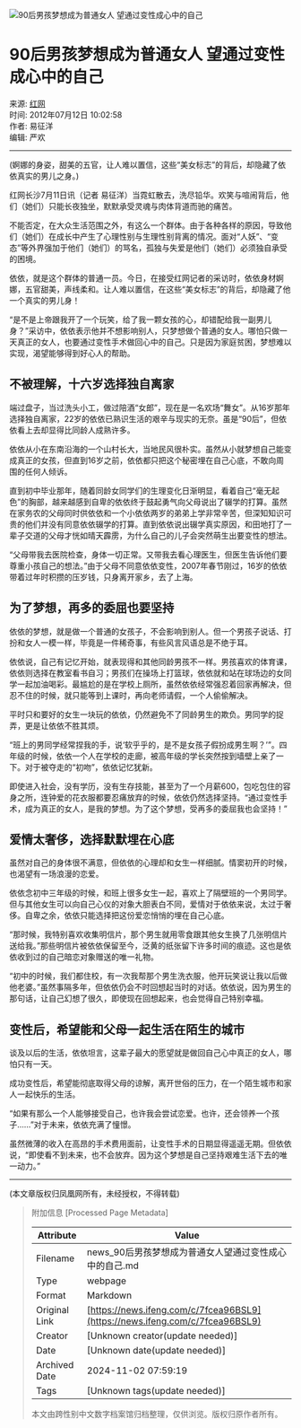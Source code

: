 ![90后男孩梦想成为普通女人 望通过变性成心中的自己](//x0.ifengimg.com/ucms/2019_38/AC5B8A2AE18AB61C7067AFFDBBCD12D16295DDA2_w121_h75.jpg)

# 90后男孩梦想成为普通女人 望通过变性成心中的自己

来源: [红网](https://www.rednet.cn/)  
时间: 2012年07月12日 10:02:58  
作者: 易征洋  
编辑: 严欢  

---

(婀娜的身姿，甜美的五官，让人难以置信，这些“美女标志”的背后，却隐藏了依依真实的男儿之身。)

红网长沙7月11日讯（记者 易征洋）当霓虹散去，洗尽铅华。欢笑与喧闹背后，他们（她们）只能长夜独坐，默默承受灵魂与肉体背道而驰的痛苦。

不能否定，在大众生活范围之外，有这么一个群体。由于各种各样的原因，导致他们（她们）在成长中产生了心理性别与生理性别背离的情况。面对“人妖”、“变态”等外界强加于他们（她们）的骂名，孤独与失爱是他们（她们）必须独自承受的困境。

依依，就是这个群体的普通一员。今日，在接受红网记者的采访时，依依身材婀娜，五官甜美，声线柔和。让人难以置信，在这些“美女标志”的背后，却隐藏了他一个真实的男儿身！

“是不是上帝跟我开了一个玩笑，给了我一颗女孩的心，却错配给我一副男儿身？”采访中，依依表示他并不想影响别人，只梦想做个普通的女人。哪怕只做一天真正的女人，也要通过变性手术做回心中的自己。只是因为家庭贫困，梦想难以实现，渴望能够得到好心人的帮助。

## 不被理解，十六岁选择独自离家

端过盘子，当过洗头小工，做过陪酒“女郎”，现在是一名欢场“舞女”。从16岁那年选择独自离家，22岁的依依已熟识生活的艰辛与现实的无奈。虽是“90后”，但依依看上去却显得比同龄人成熟许多。

依依从小在东南沿海的一个山村长大，当地民风很朴实。虽然从小就梦想自己能变成真正的女孩，但直到16岁之前，依依都只把这个秘密埋在自己心底，不敢向周围的任何人倾诉。

直到初中毕业那年，随着同龄女同学们的生理变化日渐明显，看着自己“毫无起色”的胸部，越来越感到自卑的依依终于鼓起勇气向父母说出了辍学的打算。虽然在家务农的父母同时供依依和一个小依依两岁的弟弟上学非常辛苦，但深知知识可贵的他们并没有同意依依辍学的打算。直到依依说出辍学真实原因，和田地打了一辈子交道的父母才恍如晴天霹雳，为什么自己的儿子会突然萌生出要变性的想法。

“父母带我去医院检查，身体一切正常。又带我去看心理医生，但医生告诉他们要尊重小孩自己的想法。”由于父母不同意依依变性，2007年春节刚过，16岁的依依带着过年时积攒的压岁钱，只身离开家乡，去了上海。

## 为了梦想，再多的委屈也要坚持

依依的梦想，就是做一个普通的女孩子，不会影响到别人。但一个男孩子说话、打扮和女人一模一样，毕竟是一件稀奇事，有些风言风语总是不绝于耳。

依依说，自己有记忆开始，就表现得和其他同龄男孩不一样。男孩喜欢的体育课，依依则选择在教室看书自习；男孩们在操场上打篮球，依依就和站在球场边的女同学一起加油喝彩。最尴尬的是在学校上厕所，虽然依依经常强忍着回家再解决，但忍不住的时候，就只能等到上课时，再向老师请假，一个人偷偷解决。

平时只和要好的女生一块玩的依依，仍然避免不了同龄男生的欺负。男同学的捉弄，更是让依依不胜其烦。

“班上的男同学经常捏我的手，说‘软乎乎的，是不是女孩子假扮成男生啊？’”。四年级的时候，依依一个人在学校的走廊，被高年级的学长突然按到墙壁上亲了一下。对于被夺走的“初吻”，依依记忆犹新。

即使进入社会，没有学历，没有生存技能，甚至为了一个月薪600，包吃包住的容身之所，连钟爱的花衣服都要忍痛放弃的时候，依依仍然选择坚持。“通过变性手术，成为真正的女人，是我的梦想。为了这个梦想，受再多的委屈我也会坚持！”

## 爱情太奢侈，选择默默埋在心底

虽然对自己的身体很不满意，但依依的心理却和女生一样细腻。情窦初开的时候，也渴望有一场浪漫的恋爱。

依依念初中三年级的时候，和班上很多女生一起，喜欢上了隔壁班的一个男同学。但与其他女生可以向自己心仪的对象大胆表白不同，爱情对于依依来说，太过于奢侈。自卑之余，依依只能选择把这份爱恋悄悄的埋在自己心底。

“那时候，我特别喜欢收集明信片，那个男生就用零食跟其他女生换了几张明信片送给我。”那些明信片被依依保留至今，泛黄的纸张留下许多时间的痕迹。这也是依依收到过的自己暗恋对象赠送的唯一礼物。

“初中的时候，我们都住校，有一次我帮那个男生洗衣服，他开玩笑说让我以后做他老婆。”虽然事隔多年，但依依仍会不时回想起当时的对话。依依说，因为男生的那句话，让自己幻想了很久，即使现在回想起来，也会觉得自己特别幸福。

## 变性后，希望能和父母一起生活在陌生的城市

谈及以后的生活，依依坦言，这辈子最大的愿望就是做回自己心中真正的女人，哪怕只有一天。

成功变性后，希望能彻底取得父母的谅解，离开世俗的压力，在一个陌生城市和家人一起快乐的生活。

“如果有那么一个人能够接受自己，也许我会尝试恋爱。也许，还会领养一个孩子……”对于未来，依依充满了憧憬。

虽然微薄的收入在高昂的手术费用面前，让变性手术的日期显得遥遥无期。但依依说，“即使看不到未来，也不会放弃。因为这个梦想是自己坚持艰难生活下去的唯一动力。”

---

(本文章版权归凤凰网所有，未经授权，不得转载)

> 附加信息 [Processed Page Metadata]
>
> | Attribute       | Value                                  |
> |-----------------|----------------------------------------|
> | Filename        | news_90后男孩梦想成为普通女人望通过变性成心中的自己.md                             |
> | Type            | webpage                                 |
> | Format          | Markdown                               |
> | Original Link   | [https://news.ifeng.com/c/7fcea96BSL9](https://news.ifeng.com/c/7fcea96BSL9)                       |
> | Creator         | [Unknown creator(update needed)]                              |
> | Date            | [Unknown date(update needed)]                                 |
> | Archived Date   | 2024-11-02 07:59:19                             |
> | Tags            | [Unknown tags(update needed)]                                 |
>
> 本文由跨性别中文数字档案馆归档整理，仅供浏览。版权归原作者所有。
>